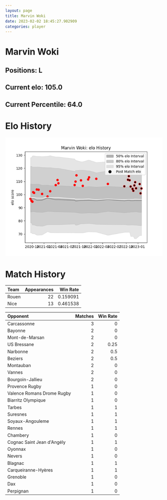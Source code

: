 ```yaml
---  
layout: page  
title: Marvin Woki  
date: 2023-02-02 18:45:27.902909  
categories: player  
---
```

# Marvin Woki

## Positions: L

## Current elo: 105.0

## Current Percentile: 64.0

# Elo History


![elo history](history_MarvinWoki.png)
# Match History


| Team   |   Appearances |   Win Rate |
|:-------|--------------:|-----------:|
| Rouen  |            22 |   0.159091 |
| Nice   |            13 |   0.461538 |

| Opponent                   |   Matches |   Win Rate |
|:---------------------------|----------:|-----------:|
| Carcassonne                |         3 |       0    |
| Bayonne                    |         2 |       0    |
| Mont-de-Marsan             |         2 |       0    |
| US Bressane                |         2 |       0.25 |
| Narbonne                   |         2 |       0.5  |
| Beziers                    |         2 |       0.5  |
| Montauban                  |         2 |       0    |
| Vannes                     |         2 |       0    |
| Bourgoin-Jallieu           |         2 |       0    |
| Provence Rugby             |         1 |       0    |
| Valence Romans Drome Rugby |         1 |       0    |
| Biarritz Olympique         |         1 |       0    |
| Tarbes                     |         1 |       1    |
| Suresnes                   |         1 |       1    |
| Soyaux-Angouleme           |         1 |       1    |
| Rennes                     |         1 |       1    |
| Chambery                   |         1 |       0    |
| Cognac Saint Jean d'Angély |         1 |       1    |
| Oyonnax                    |         1 |       0    |
| Nevers                     |         1 |       0    |
| Blagnac                    |         1 |       1    |
| Carqueiranne-Hyères        |         1 |       1    |
| Grenoble                   |         1 |       0    |
| Dax                        |         1 |       0    |
| Perpignan                  |         1 |       0    |